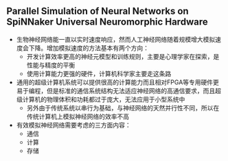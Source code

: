 ## Parallel Simulation of Neural Networks on SpiNNaker Universal Neuromorphic Hardware
* 生物神经网络能一直以实时速度响应，然而人工神经网络随着规模增大模拟速度会下降。增加模拟速度的方法基本有两个方向：
	* 开发计算效率更高的神经元模型和训练规则，主要是心理学家在探索，是性能与精度的平衡
	* 使用计算能力更强的硬件，计算机科学家主要走这条路
* 通用的超级计算机系统可以提供很高的计算能力而且相对FPGA等专用硬件更易于编程，但是标准的通信系统结构无法适应神经网络的高通信要求，而且超级计算机的物理体积和功耗都过于庞大，无法应用于小型系统中
	* 另外由于传统系统以串行为基础，与神经网络的天然并行性不同，所以在传统计算机上模拟神经网络的效率不高
* 有效模拟神经网络需要考虑的三方面内容：
	* 通信
	* 计算
	* 存储


